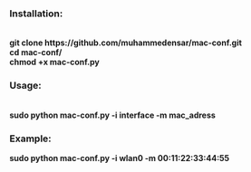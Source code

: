 <h3>Installation:</h3><br>
<b>git clone https://github.com/muhammedensar/mac-conf.git<br>
cd mac-conf/<br>
chmod +x mac-conf.py<br>
</b>

<h3>Usage:</h3><br>
<b>sudo python mac-conf.py -i interface -m mac_adress<br><b>
<h3>Example:<br></h3>
<b>sudo python mac-conf.py -i wlan0 -m 00:11:22:33:44:55<br></b>
